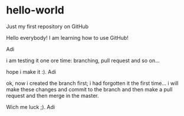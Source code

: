 # hello-world
Just my first repository on GitHub

Hello everybody!
I am learning how to use GitHub!

Adi

i am testing it one ore time: branching, pull request and so on...

hope i make it :).
Adi

ok, now i created the branch first; i had forgotten it the first time...
i will make these changes and commit to the branch and then make a pull request and then merge in the master.

Wich me luck ;).
Adi
